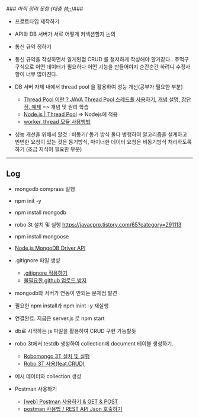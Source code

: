 _### 아직 정리 못함 (대충 씀;;)###_

- 프로트타입 제작하기

- API와 DB 서버가 서로 어떻게 커넥션할지 논의

- 통신 규약 정하기

- 통신 규약을 작성하면서 알게된점 CRUD 를 철저하게 작성해야 할거같다.. 주먹구구식으로 어떤 데이터가 필요하다 어떤 기능을 만들어야지 순간순간 하려니 수정사항이 너무 많아진다.

- DB 서버 자체 내에서 thread pool 을 활용하여 성능 개선(공부가 필요한 부분)
    * [Thread Pool 이란 ? JAVA Thread Pool 스레드풀 사용하기, 개념 설명, 장단점, 예제](https://www.wrapuppro.com/programing/view/jAuG3VNBCbGnQWU) => 개념 및 원리 학습
    * [Node.js | Thread Pool](https://velog.io/@goblin820/Node.js-Thread-Pool) => Nodejs에 적용
    * [worker_thread 모듈 사용방법](https://psyhm.tistory.com/45)
  
- 성능 개선을 위해서 할것 : 비동기/ 동기 방식 둘다 병행하여 알고리즘을 설계하고 빈번한 요청이 있는 것은 동기방식, 마이너한 데이터 요청은 비동기방식 처리하도록 하기 (조금 지식이 필요한 부분)


***
## Log 

- mongodb comprass 실행

- npm init -y

- npm install mongodb

- robo 3t 설치 및 실행 https://javacpro.tistory.com/65?category=291113

- npm install mongoose

- [Node.js MongoDB Driver API](https://mongodb.github.io/node-mongodb-native/3.6/api/)

- .gitignore 파일 생성 
  * [.gitignore 적용하기](https://velog.io/@psk84/.gitignore-%EC%A0%81%EC%9A%A9%ED%95%98%EA%B8%B0)
  * [불필요한 github 업로드 방지](https://helloinyong.tistory.com/106)

- mongodb와 서버가 연동이 안되는 문제점 발견

- 필요한 npm install과 npm inint -y 재실행

- 연결완료. 지금은 server.js 로 npm start

- db로 시작하는 js 파일을 활용하여 CRUD 구현 가능할듯

- robo 3t에서 testdb 생성하여 collection에 document 테이블 생성하기. 
  * [Robomongo 3T 설치 및 실행](https://javacpro.tistory.com/65)
  * [Robo 3T 사용(feat.CRUD)](https://znos.tistory.com/51)

- 예시 데이터와 collection 생성

- Postman 사용하기
  * [[web] Postman 사용하기 & GET & POST](https://ychae-leah.tistory.com/50)
  * [postman 사용법 / REST API Json 호출하기](https://miniweb4u.tistory.com/279)